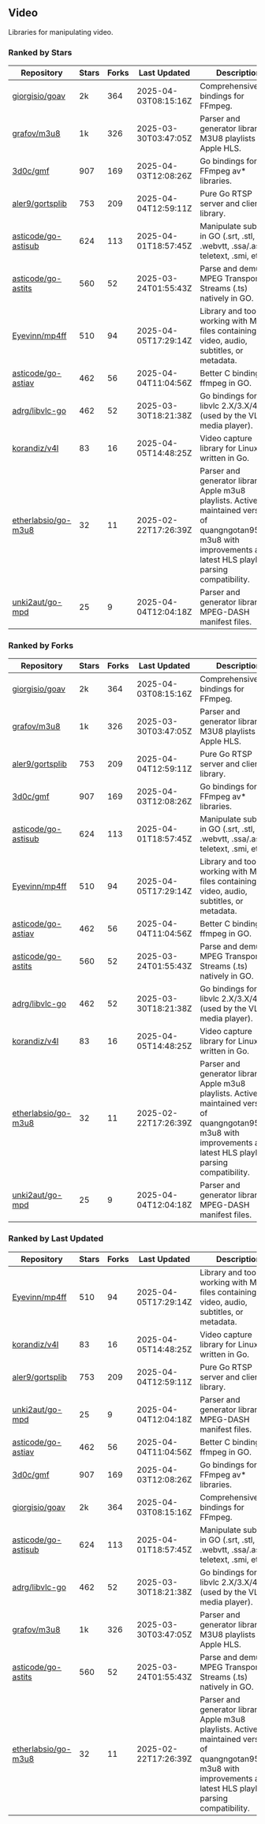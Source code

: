 ## Video

Libraries for manipulating video.

### Ranked by Stars

| Repository | Stars | Forks | Last Updated | Description | 
|------------|-------|-------|--------------|-------------|
| [giorgisio/goav](https://github.com/giorgisio/goav) | 2k | 364 | 2025-04-03T08:15:16Z |  Comprehensive Go bindings for FFmpeg. |
| [grafov/m3u8](https://github.com/grafov/m3u8) | 1k | 326 | 2025-03-30T03:47:05Z |  Parser and generator library of M3U8 playlists for Apple HLS. |
| [3d0c/gmf](https://github.com/3d0c/gmf) | 907 | 169 | 2025-04-03T12:08:26Z |  Go bindings for FFmpeg av\* libraries. |
| [aler9/gortsplib](https://github.com/aler9/gortsplib) | 753 | 209 | 2025-04-04T12:59:11Z |  Pure Go RTSP server and client library. |
| [asticode/go-astisub](https://github.com/asticode/go-astisub) | 624 | 113 | 2025-04-01T18:57:45Z |  Manipulate subtitles in GO (.srt, .stl, .ttml, .webvtt, .ssa/.ass, teletext, .smi, etc.). |
| [asticode/go-astits](https://github.com/asticode/go-astits) | 560 | 52 | 2025-03-24T01:55:43Z |  Parse and demux MPEG Transport Streams (.ts) natively in GO. |
| [Eyevinn/mp4ff](https://github.com/Eyevinn/mp4ff) | 510 | 94 | 2025-04-05T17:29:14Z |  Library and tools for working with MP4 files containing video, audio, subtitles, or metadata. |
| [asticode/go-astiav](https://github.com/asticode/go-astiav) | 462 | 56 | 2025-04-04T11:04:56Z |  Better C bindings for ffmpeg in GO. |
| [adrg/libvlc-go](https://github.com/adrg/libvlc-go) | 462 | 52 | 2025-03-30T18:21:38Z |  Go bindings for libvlc 2.X/3.X/4.X (used by the VLC media player). |
| [korandiz/v4l](https://github.com/korandiz/v4l) | 83 | 16 | 2025-04-05T14:48:25Z |  Video capture library for Linux, written in Go. |
| [etherlabsio/go-m3u8](https://github.com/etherlabsio/go-m3u8) | 32 | 11 | 2025-02-22T17:26:39Z |  Parser and generator library for Apple m3u8 playlists. Actively maintained version of quangngotan95/go-m3u8 with improvements and latest HLS playlist parsing compatibility. |
| [unki2aut/go-mpd](https://github.com/unki2aut/go-mpd) | 25 | 9 | 2025-04-04T12:04:18Z |  Parser and generator library for MPEG-DASH manifest files. |

### Ranked by Forks

| Repository | Stars | Forks | Last Updated | Description | 
|------------|-------|-------|--------------|-------------|
| [giorgisio/goav](https://github.com/giorgisio/goav) | 2k | 364 | 2025-04-03T08:15:16Z |  Comprehensive Go bindings for FFmpeg. |
| [grafov/m3u8](https://github.com/grafov/m3u8) | 1k | 326 | 2025-03-30T03:47:05Z |  Parser and generator library of M3U8 playlists for Apple HLS. |
| [aler9/gortsplib](https://github.com/aler9/gortsplib) | 753 | 209 | 2025-04-04T12:59:11Z |  Pure Go RTSP server and client library. |
| [3d0c/gmf](https://github.com/3d0c/gmf) | 907 | 169 | 2025-04-03T12:08:26Z |  Go bindings for FFmpeg av\* libraries. |
| [asticode/go-astisub](https://github.com/asticode/go-astisub) | 624 | 113 | 2025-04-01T18:57:45Z |  Manipulate subtitles in GO (.srt, .stl, .ttml, .webvtt, .ssa/.ass, teletext, .smi, etc.). |
| [Eyevinn/mp4ff](https://github.com/Eyevinn/mp4ff) | 510 | 94 | 2025-04-05T17:29:14Z |  Library and tools for working with MP4 files containing video, audio, subtitles, or metadata. |
| [asticode/go-astiav](https://github.com/asticode/go-astiav) | 462 | 56 | 2025-04-04T11:04:56Z |  Better C bindings for ffmpeg in GO. |
| [asticode/go-astits](https://github.com/asticode/go-astits) | 560 | 52 | 2025-03-24T01:55:43Z |  Parse and demux MPEG Transport Streams (.ts) natively in GO. |
| [adrg/libvlc-go](https://github.com/adrg/libvlc-go) | 462 | 52 | 2025-03-30T18:21:38Z |  Go bindings for libvlc 2.X/3.X/4.X (used by the VLC media player). |
| [korandiz/v4l](https://github.com/korandiz/v4l) | 83 | 16 | 2025-04-05T14:48:25Z |  Video capture library for Linux, written in Go. |
| [etherlabsio/go-m3u8](https://github.com/etherlabsio/go-m3u8) | 32 | 11 | 2025-02-22T17:26:39Z |  Parser and generator library for Apple m3u8 playlists. Actively maintained version of quangngotan95/go-m3u8 with improvements and latest HLS playlist parsing compatibility. |
| [unki2aut/go-mpd](https://github.com/unki2aut/go-mpd) | 25 | 9 | 2025-04-04T12:04:18Z |  Parser and generator library for MPEG-DASH manifest files. |

### Ranked by Last Updated

| Repository | Stars | Forks | Last Updated | Description | 
|------------|-------|-------|--------------|-------------|
| [Eyevinn/mp4ff](https://github.com/Eyevinn/mp4ff) | 510 | 94 | 2025-04-05T17:29:14Z |  Library and tools for working with MP4 files containing video, audio, subtitles, or metadata. |
| [korandiz/v4l](https://github.com/korandiz/v4l) | 83 | 16 | 2025-04-05T14:48:25Z |  Video capture library for Linux, written in Go. |
| [aler9/gortsplib](https://github.com/aler9/gortsplib) | 753 | 209 | 2025-04-04T12:59:11Z |  Pure Go RTSP server and client library. |
| [unki2aut/go-mpd](https://github.com/unki2aut/go-mpd) | 25 | 9 | 2025-04-04T12:04:18Z |  Parser and generator library for MPEG-DASH manifest files. |
| [asticode/go-astiav](https://github.com/asticode/go-astiav) | 462 | 56 | 2025-04-04T11:04:56Z |  Better C bindings for ffmpeg in GO. |
| [3d0c/gmf](https://github.com/3d0c/gmf) | 907 | 169 | 2025-04-03T12:08:26Z |  Go bindings for FFmpeg av\* libraries. |
| [giorgisio/goav](https://github.com/giorgisio/goav) | 2k | 364 | 2025-04-03T08:15:16Z |  Comprehensive Go bindings for FFmpeg. |
| [asticode/go-astisub](https://github.com/asticode/go-astisub) | 624 | 113 | 2025-04-01T18:57:45Z |  Manipulate subtitles in GO (.srt, .stl, .ttml, .webvtt, .ssa/.ass, teletext, .smi, etc.). |
| [adrg/libvlc-go](https://github.com/adrg/libvlc-go) | 462 | 52 | 2025-03-30T18:21:38Z |  Go bindings for libvlc 2.X/3.X/4.X (used by the VLC media player). |
| [grafov/m3u8](https://github.com/grafov/m3u8) | 1k | 326 | 2025-03-30T03:47:05Z |  Parser and generator library of M3U8 playlists for Apple HLS. |
| [asticode/go-astits](https://github.com/asticode/go-astits) | 560 | 52 | 2025-03-24T01:55:43Z |  Parse and demux MPEG Transport Streams (.ts) natively in GO. |
| [etherlabsio/go-m3u8](https://github.com/etherlabsio/go-m3u8) | 32 | 11 | 2025-02-22T17:26:39Z |  Parser and generator library for Apple m3u8 playlists. Actively maintained version of quangngotan95/go-m3u8 with improvements and latest HLS playlist parsing compatibility. |

